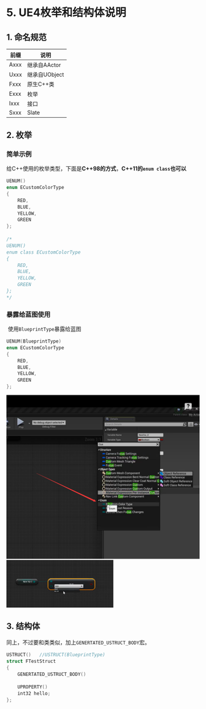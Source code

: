 # 5. UE4枚举和结构体说明

## 1. 命名规范

| 前缀 | 说明          |
| ---- | ------------- |
| Axxx | 继承自AActor  |
| Uxxx | 继承自UObject |
| Fxxx | 原生C++类     |
| Exxx | 枚举          |
| Ixxx | 接口          |
| Sxxx | Slate         |

## 2. 枚举

### 简单示例

​	给C++使用的枚举类型，下面是**C++98的方式**，**C++11的`enum class`也可以**

```C++
UENUM()
enum ECustomColorType
{
	RED,
    BLUE,
    YELLOW,
    GREEN
};

/*
UENUM()
enum class ECustomColorType
{
	RED,
    BLUE,
    YELLOW,
    GREEN
};
*/
```

### 暴露给蓝图使用

​	使用`BlueprintType`暴露给蓝图

```C++
UENUM(BlueprintType)
enum ECustomColorType
{
	RED,
    BLUE,
    YELLOW,
    GREEN
};
```

<img src="./assets/image-20231212123858457.png" alt="image-20231212123858457" style="zoom:50%;" /><img src="./assets/image-20231212123920418.png" alt="image-20231212123920418" style="zoom:33%;" />

## 3. 结构体

​	同上，不过要和类类似，加上`GENERTATED_USTRUCT_BODY`宏。

```C++
USTRUCT()	//USTRUCT(BlueprintType)
struct FTestStruct
{
	GENERTATED_USTRUCT_BODY()
    
    UPROPERTY()
    int32 hello;
};
```

